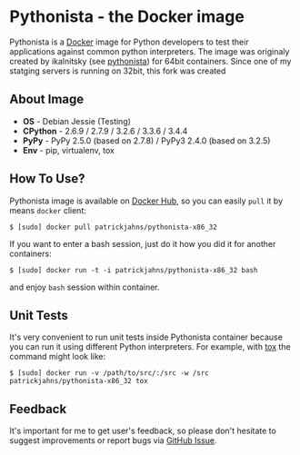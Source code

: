 Pythonista - the Docker image
=============================

Pythonista is a [Docker] image for Python developers to test their applications against
common python interpreters. The image was originaly created by ikalnitsky (see [pythonista]) for 64bit containers.
Since one of my statging servers is running on 32bit, this fork was created

[pythonista]: https://github.com/ikalnitsky/pythonista
[Docker]: https://docker.com/


About Image
-----------

* **OS** - Debian Jessie (Testing)
* **CPython** - 2.6.9 / 2.7.9 / 3.2.6 / 3.3.6 / 3.4.4
* **PyPy** - PyPy 2.5.0 (based on 2.7.8) / PyPy3 2.4.0 (based on 3.2.5)
* **Env** - pip, virtualenv, tox


How To Use?
-----------

Pythonista image is available on [Docker Hub], so you can easily `pull`
it by means `docker` client:

    $ [sudo] docker pull patrickjahns/pythonista-x86_32

If you want to enter a bash session, just do it how you did it for
another containers:

    $ [sudo] docker run -t -i patrickjahns/pythonista-x86_32 bash

and enjoy `bash` session within container.

[Docker Hub]: https://hub.docker.com/


Unit Tests
----------

It's very convenient to run unit tests inside Pythonista container because
you can run it using different Python interpreters. For example, with [tox]
the command might look like:

    $ [sudo] docker run -v /path/to/src/:/src -w /src patrickjahns/pythonista-x86_32 tox

[tox]: https://tox.readthedocs.org/


Feedback
--------

It's important for me to get user's feedback, so please don't hesitate
to suggest improvements or report bugs via [GitHub Issue].

[GitHub Issue]: https://github.com/patrickjahns/pythonista-x86_32/issues

